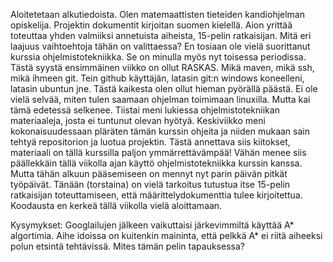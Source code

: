 Aloitetetaan alkutiedoista. Olen matemaattisten tieteiden kandiohjelman opiskelija. Projektin dokumentit kirjoitan suomen kielellä. Aion yrittää toteuttaa yhden valmiiksi annetuista aiheista, 15-pelin ratkaisijan. Mitä eri laajuus vaihtoehtoja tähän on valittaessa?
En tosiaan ole vielä suorittanut kurssia ohjelmistotekniikka. Se on minulla myös nyt toisessa periodissa. Tästä syystä ensimmäinen viikko on ollut RASKAS. Mikä maven, mikä ssh, mikä ihmeen git. Tein github käyttäjän, latasin git:n windows koneelleni, latasin ubuntun jne. Tästä kaikesta olen ollut hieman pyörällä päästä. Ei ole vielä selvää, miten tulen saamaan ohjelman toimimaan linuxilla. Mutta kai tämä edetessä selkenee.
Tiistai meni lukiessa ohjelmistotekniikan materiaaleja, josta ei tuntunut olevan hyötyä.
Keskiviikko meni kokonaisuudessaan pläräten tämän kurssin ohjeita ja niiden mukaan sain tehtyä repositorion ja luotua projektin. Tästä annettava siis kiitokset, materiaali on tällä kurssilla paljon ymmärrettävämpää!
Vähän menee siis päällekkäin tällä viikolla ajan käyttö ohjelmistotekniikka kurssin kanssa. Mutta tähän alkuun pääsemiseen on mennyt nyt parin päivän pitkät työpäivät. Tänään (torstaina) on vielä tarkoitus tutustua itse 15-pelin ratkaisijan toteuttamiseen, että määrittelydokumenttia tulee kirjoitettua.
Koodausta en kerkeä tällä viikolla vielä aloittamaan. 

Kysymykset:
Googlailujen jälkeen vaikuttaisi järkevimmiltä käyttää A* algortimia. Aihe idoissa on kuitenkin maininta, että pelkkä A* ei riitä aiheeksi polun etsintä tehtävissä. Mites tämän pelin tapauksessa?
